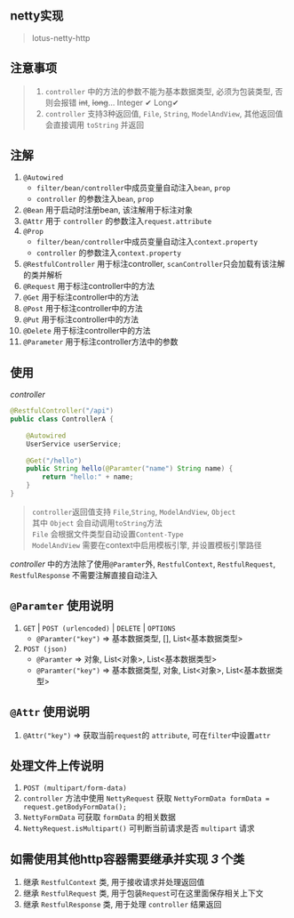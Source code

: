 ## netty实现
>lotus-netty-http

## 注意事项
>1. `controller` 中的方法的参数不能为基本数据类型, 必须为包装类型, 否则会报错 ~~int~~, ~~long~~... Integer &#10004; Long&#10004;
>2. `controller` 支持3种返回值, `File`, `String`, `ModelAndView`, 其他返回值会直接调用 `toString` 并返回


## 注解
1. `@Autowired` 
   - `filter/bean/controller`中成员变量自动注入`bean`, `prop`
   - `controller` 的参数注入`bean`, `prop`
2. `@Bean` 用于启动时注册bean, 该注解用于标注对象
3. `@Attr` 用于 `controller` 的参数注入`request.attribute`
4. `@Prop`
   - `filter/bean/controller`中成员变量自动注入`context.property`
   - `controller` 的参数注入`context.property`
3. `@RestfulController` 用于标注controller, `scanController`只会加载有该注解的类并解析
4. `@Request` 用于标注controller中的方法
5. `@Get` 用于标注controller中的方法
6. `@Post` 用于标注controller中的方法
7. `@Put` 用于标注controller中的方法
8. `@Delete` 用于标注controller中的方法
9. `@Parameter`  用于标注controller方法中的参数


## 使用

*controller*
```java
@RestfulController("/api")
public class ControllerA {
    
    @Autowired
    UserService userService;
    
    @Get("/hello")
    public String hello(@Paramter("name") String name) {
        return "hello:" + name;
    }
}
```

>`controller`返回值支持 `File`,`String`, `ModelAndView`, `Object` <br>
> 其中 `Object` 会自动调用`toString`方法<br>
> `File` 会根据文件类型自动设置`Content-Type`<br>
> `ModelAndView` 需要在context中启用模板引擎, 并设置模板引擎路径

*controller* 中的方法除了使用`@Paramter`外, `RestfulContext`, `RestfulRequest`, `RestfulResponse` 不需要注解直接自动注入


## `@Paramter` 使用说明
1. `GET` | `POST (urlencoded)` | `DELETE` | `OPTIONS`
   * `@Paramter("key")` => 基本数据类型, [], List<基本数据类型>
2. `POST (json)`
   * `@Paramter` => 对象, List<对象>, List<基本数据类型>
   * `@Paramter("key")` => 基本数据类型, 对象, List<对象>, List<基本数据类型>

## `@Attr` 使用说明
1. `@Attr("key")` => 获取当前`request`的 `attribute`, 可在`filter`中设置`attr`

## 处理文件上传说明
1. `POST (multipart/form-data)`
2. `controller` 方法中使用 `NettyRequest` 获取 `NettyFormData formData = request.getBodyFormData();`
3. `NettyFormData` 可获取 `formData` 的相关数据
4. `NettyRequest.isMultipart()` 可判断当前请求是否 `multipart` 请求



## 如需使用其他http容器需要继承并实现 *3* 个类
1. 继承 `RestfulContext` 类, 用于接收请求并处理返回值
2. 继承 `RestfulRequest` 类, 用于包装`Request`可在这里面保存相关上下文
3. 继承 `RestfulResponse` 类, 用于处理 `controller` 结果返回
